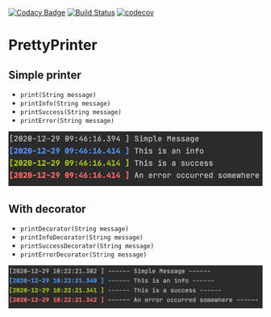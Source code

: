 [![Codacy Badge](https://api.codacy.com/project/badge/Grade/5f36b815c5c74cf4969d70730778da51)](https://app.codacy.com/gh/ErwanLT/PrettyPrinter?utm_source=github.com&utm_medium=referral&utm_content=ErwanLT/PrettyPrinter&utm_campaign=Badge_Grade)
[![Build Status](https://travis-ci.org/ErwanLT/PrettyPrinter.svg?branch=main)](https://travis-ci.org/ErwanLT/PrettyPrinter)
[![codecov](https://codecov.io/gh/ErwanLT/PrettyPrinter/branch/main/graph/badge.svg?token=TL01JSTFYO)](https://codecov.io/gh/ErwanLT/PrettyPrinter)

# PrettyPrinter
## Simple printer
* `print(String message)`
* `printInfo(String message)`
* `printSuccess(String message)`
* `printError(String message)`

[![](img/prettyPrint.png)]()

## With decorator
* `printDecorator(String message)`
* `printInfoDecorator(String message)`
* `printSuccessDecorator(String message)`
* `printErrorDecorator(String message)`

[![](img/prettyPrinter_decorator.png)]()
